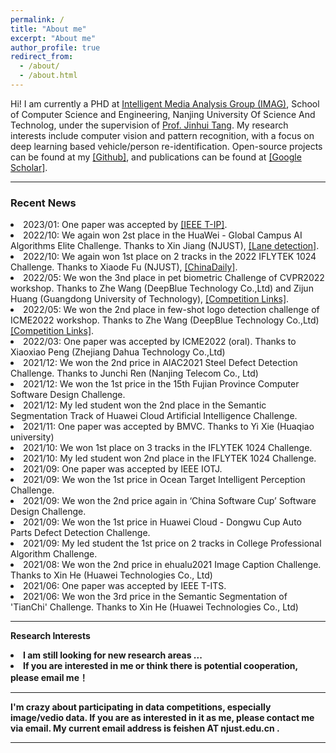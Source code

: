```yaml
---
permalink: /
title: "About me"
excerpt: "About me"
author_profile: true
redirect_from: 
  - /about/
  - /about.html
---
```

Hi! I am currently a PHD at <a href="https://imag-njust.net/"> Intelligent Media Analysis Group (IMAG)</a>, School of Computer Science and Engineering, Nanjing University Of Science And Technolog, under the supervision of <a href="https://imag-njust.net/jinhui-tang/">Prof. Jinhui Tang</a>.
My research interests include computer vision and pattern recognition, with a focus on deep learning based vehicle/person re-identification.
Open-source projects can be found at my <a href='https://github.com/muzishen'>[Github]</a>, and publications can be found at <a href='https://scholar.google.com/citations?hl=en&user=wqvr28MAAAAJ'>[Google Scholar]</a>.


<hr>

### Recent News
<li> 2023/01: One paper was accepted by <a href='https://arxiv.org/abs/2107.05475'>[IEEE T-IP]</a>.
<li> 2022/10: We again won 2st place in the HuaWei - Global Campus AI Algorithms Elite Challenge. Thanks to Xin Jiang (NJUST), <a href='https://developer.huawei.com/consumer/cn/activity/digixActivity/digixWinnersDetail/101655281685926449'>[Lane detection]</a>.
<li> 2022/10: We again won 1st place on 2 tracks in the 2022 IFLYTEK 1024 Challenge. Thanks to Xiaode Fu (NJUST), <a href='https://baijiahao.baidu.com/s?id=1750103461042835751&wfr=spider&for=pc](http://ex.chinadaily.com.cn/exchange/partners/82/rss/channel/cn/columns/vyuatu/stories/WS63872437a3102ada8b224a72.html'>[ChinaDaily]</a>.
<li> 2022/05: We won the 3nd place in pet biometric Challenge of CVPR2022 workshop. Thanks to Zhe Wang (DeepBlue Technology Co.,Ltd) and Zijun Huang (Guangdong University of Technology), <a href='https://tianchi.aliyun.com/competition/entrance/531952/rankingList?'>[Competition Links]</a>.
<li> 2022/05: We won the 2nd place in few-shot logo detection challenge of ICME2022 workshop. Thanks to Zhe Wang (DeepBlue Technology Co.,Ltd)<a href='https://tianchi.aliyun.com/competition/entrance/531948/rankingList'>[Competition Links]</a>.
<li> 2022/03: One paper was accepted by ICME2022 (oral). Thanks to Xiaoxiao Peng (Zhejiang Dahua Technology Co.,Ltd)
<li> 2021/12: We won the 2nd price in AIAC2021 Steel Defect Detection Challenge. Thanks to Junchi Ren (Nanjing Telecom Co., Ltd)
<li> 2021/12: We won the 1st price in the 15th Fujian Province Computer Software Design Challenge.
<li> 2021/12: My led student won the 2nd place in the Semantic Segmentation Track of Huawei Cloud Artificial Intelligence Challenge. 
<li> 2021/11: One paper was accepted by BMVC. Thanks to Yi Xie (Huaqiao university)
<li> 2021/10: We won 1st place on 3 tracks in the IFLYTEK 1024 Challenge.
<li> 2021/10: My led student won 2nd place in the IFLYTEK 1024 Challenge.
<li> 2021/09: One paper was accepted by IEEE IOTJ.
<li> 2021/09: We won the 1st price in Ocean Target Intelligent Perception Challenge.
<li> 2021/09: We won the 2nd price again in ‘China Software Cup’ Software Design Challenge.
<li> 2021/09: We won the 1st price in Huawei Cloud - Dongwu Cup Auto Parts Defect Detection Challenge. 
<li> 2021/09: My led student the 1st price on 2 tracks in College Professional Algorithm Challenge. 
<li> 2021/08: We won the 2nd price in ehualu2021 Image Caption Challenge. Thanks to Xin He (Huawei Technologies Co., Ltd)
<li> 2021/06: One paper was accepted by IEEE T-ITS.
<li> 2021/06: We won the 3rd price in the  Semantic Segmentation of 'TianChi' Challenge. Thanks to Xin He (Huawei Technologies Co., Ltd)

<hr>

<strong>Research Interests <strong>
  
<li> I am still looking for new research areas ...
<li> If you are interested in me or think there is potential cooperation, please email me！
 
 <hr>
I'm crazy about participating in data competitions, especially image/vedio data. If you are as interested in it as me, please contact me via email. My current email address is feishen AT njust.edu.cn . 
  
<hr>
  
<div style='width:600px;height:300px;margin:0 auto'>
<script type='text/javascript' id='clustrmaps' src='//cdn.clustrmaps.com/map_v2.js?d=mhnrYabZI2bz_eHk1W_A8VvNxtAjYBrWfIfxbLnTRPQ&cmo=faa659&cl=ffffff&w=a'></script>
</div>
